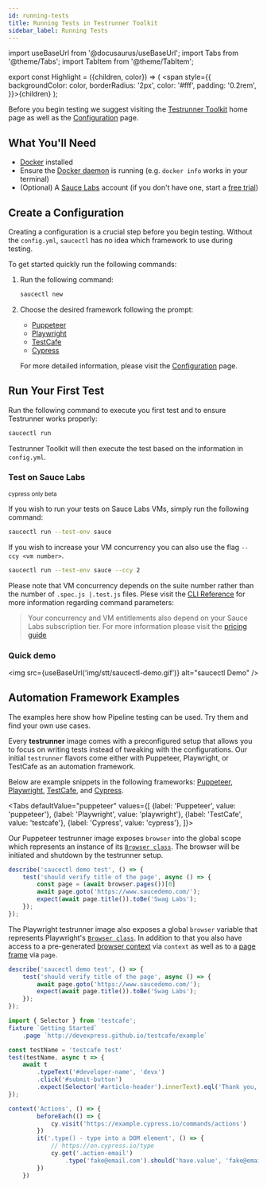 ```yaml
---
id: running-tests
title: Running Tests in Testrunner Toolkit
sidebar_label: Running Tests
---
```


import useBaseUrl from '@docusaurus/useBaseUrl';
import Tabs from '@theme/Tabs';
import TabItem from '@theme/TabItem';

export const Highlight = ({children, color}) => ( <span style={{
      backgroundColor: color,
      borderRadius: '2px',
      color: '#fff',
      padding: '0.2rem',
    }}>{children}</span> );

Before you begin testing we suggest visiting the [Testrunner Toolkit](testrunner-toolkit.md) home page as well as the [Configuration](configuration.md) page.

## What You'll Need

* [Docker](https://docs.docker.com/get-docker/) installed
* Ensure the [Docker daemon](https://docs.docker.com/config/daemon/) is running (e.g. `docker info` works in your terminal)
* (Optional) A [Sauce Labs](https://saucelabs.com/) account (if you don't have one, start a [free trial](https://saucelabs.com/sign-up))

## Create a Configuration

Creating a configuration is a crucial step before you begin testing. Without the `config.yml`, `saucectl` has no idea which framework to use during testing.

To get started quickly run the following commands:

1. Run the following command:
    ```bash
    saucectl new
    ```
2. Choose the desired framework following the prompt:
    * [Puppeteer](https://github.com/puppeteer/puppeteer)
    * [Playwright](https://github.com/microsoft/playwright)
    * [TestCafe](https://devexpress.github.io/testcafe)
    * [Cypress](https://github.com/cypress-io/cypress)
    
    For more detailed information, please visit the [Configuration](configuration.md) page.

## Run Your First Test

Run the following command to execute you first test and to ensure Testrunner works properly:

```bash
saucectl run
```

Testrunner Toolkit will then execute the test based on the information in `config.yml`. 

### Test on Sauce Labs

<p><small><Highlight color="#25c2a0">cypress only</Highlight> <Highlight color="#1877F2">beta</Highlight> </small></p>

If you wish to run your tests on Sauce Labs VMs, simply run the following command:

```bash
saucectl run --test-env sauce
```

If you wish to increase your VM concurrency you can also use the flag `--ccy <vm number>`. 

```bash
saucectl run --test-env sauce --ccy 2
```

Please note that VM concurrency depends on the suite number rather than the number of `.spec.js |.test.js` files. Plese visit the [CLI Reference](/dev/cli/saucectl#ccy) for more information regarding command parameters:

> Your concurrency and VM entitlements also depend on your Sauce Labs subscription tier. For more information please visit the [pricing guide](https://saucelabs.com/pricing)


### Quick demo

<img src={useBaseUrl('img/stt/saucectl-demo.gif')} alt="saucectl Demo" />

## Automation Framework Examples
The examples here show how Pipeline testing can be used. Try them and find your own use cases. 

Every __testrunner__ image comes with a preconfigured setup that allows you to focus on writing tests instead of tweaking with the configurations. Our initial `testrunner` flavors come either with Puppeteer, Playwright, or TestCafe as an automation framework. 


Below are example snippets in the following frameworks: [Puppeteer](https://pptr.dev/#?product=Puppeteer&version=v3.0.3&show=api-class-browser), [Playwright](https://playwright.dev/#version=v1.0.1&path=docs%2Fcore-concepts.md&q=browser), [TestCafe](https://devexpress.github.io/testcafe/documentation/reference/test-api/testcontroller/browser.html), and [Cypress](https://github.com/cypress-io/cypress).


<Tabs
  defaultValue="puppeteer"
  values={[
    {label: 'Puppeteer', value: 'puppeteer'},
    {label: 'Playwright', value: 'playwright'},
    {label: 'TestCafe', value: 'testcafe'},
    {label: 'Cypress', value: 'cypress'},
  ]}>

<TabItem value="puppeteer">

Our Puppeteer testrunner image exposes `browser` into the global scope which represents an instance of its [`Browser class`](https://pptr.dev/#?product=Puppeteer&version=v3.0.4&show=api-class-browser). The browser will be initiated and shutdown by the testrunner setup.

<!--https://github.com/saucelabs/saucectl/blob/master/tests/e2e/puppeteer/example.test.js
-->
```js 
describe('saucectl demo test', () => {
	test('should verify title of the page', async () => {
		const page = (await browser.pages())[0]
		await page.goto('https://www.saucedemo.com/');
		expect(await page.title()).toBe('Swag Labs');
	});
});
```

</TabItem>
<TabItem value="playwright">

The Playwright testrunner image also exposes a global `browser` variable that represents Playwright's [`Browser class`](https://playwright.dev/#version=v1.0.2&path=docs%2Fcore-concepts.md&q=browser). In addition to that you also have access to a pre-generated [browser context](https://playwright.dev/#version=v1.0.2&path=docs%2Fcore-concepts.md&q=browser-contexts) via `context` as well as to a [page frame](https://playwright.dev/#version=v1.0.2&path=docs%2Fcore-concepts.md&q=pages-and-frames) via `page`.

<!--https://github.com/saucelabs/saucectl/blob/master/tests/e2e/playwright/example.test.js
-->
```js
describe('saucectl demo test', () => {
	test('should verify title of the page', async () => {
		await page.goto('https://www.saucedemo.com/');
		expect(await page.title()).toBe('Swag Labs');
	});
});
```

</TabItem>
<TabItem value="testcafe">

<!--https://github.com/saucelabs/saucectl/blob/master/tests/e2e/testcafe/example.test.js
-->
```js
import { Selector } from 'testcafe';
fixture `Getting Started`
	.page `http://devexpress.github.io/testcafe/example`

const testName = 'testcafe test'
test(testName, async t => {
	await t
		.typeText('#developer-name', 'devx')
		.click('#submit-button')
		.expect(Selector('#article-header').innerText).eql('Thank you, devx!');
});
```

</TabItem>
<TabItem value="cypress">

<!--https://github.com/saucelabs/saucectl/blob/master/tests/e2e/cypress/integration/example.test.js-->

```js
context('Actions', () => {
		beforeEach(() => {
			cy.visit('https://example.cypress.io/commands/actions')
		})
		it('.type() - type into a DOM element', () => {
			// https://on.cypress.io/type
			cy.get('.action-email')
				.type('fake@email.com').should('have.value', 'fake@email.com')
		})
	})
```

</TabItem>
</Tabs>